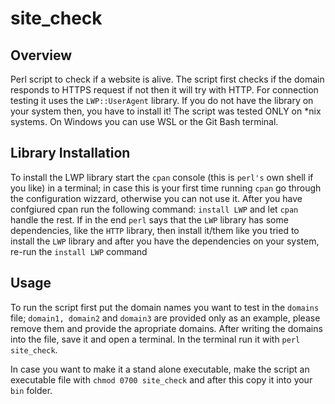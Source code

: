 # site_check

## Overview
Perl script to check if a website is alive. The script first checks if the domain responds to HTTPS request
if not then it will try with HTTP. For connection testing it uses the `LWP::UserAgent` library. If you do not have
the library on your system then, you have to install it!
The script was tested ONLY on *nix systems. On Windows you can use WSL or the Git Bash terminal.

## Library Installation
To install the LWP library start the `cpan` console (this is `perl's` own shell if you like) in a terminal; in
case this is your first time running `cpan` go through the configuration wizzard, otherwise you can not use it.
After you have confgiured cpan run the following command: `install LWP` and let `cpan` handle the rest. If in the end
`perl` says that the `LWP` library has some dependencies, like the `HTTP` library, then install it/them like you tried
to install the `LWP` library and after you have the dependencies on your system, re-run the `install LWP` command

## Usage
To run the script first put the domain names you want to test in the `domains` file; `domain1, domain2` and
`domain3` are provided only as an example, please remove them and provide the apropriate domains.
After writing the domains into the file, save it and open a terminal. In the terminal run it with `perl site_check`.

In case you want to make it a stand alone executable, make the script an executable file with `chmod 0700 site_check` 
and after this copy it into your `bin` folder.
